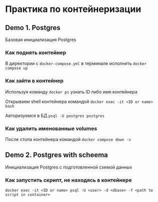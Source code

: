 # Практика по контейнеризации

## Demo 1. Postgres

Базовая инициализация Postgres

### Как поднять контейнер
В директории с `docker-compose.yml` в терминале исполнить `docker compose up`

### Как зайти в контейнер
Используя команду `docker ps` узнать ID либо имя контейнера

Открываем shell контейнера командой `docker exec -it <ID or name> bash`

Авторизуемся в БД `psql -U postgres postgres`

### Как удалить именованные volumes
После стопа контейнера командой `docker compose down -v`

## Demo 2. Postgres with scheema

Инициализация Postgres с подготовленной схемой данных

### Как запустить скрипт, не находясь в контейнере
`docker exec -it <ID or name> psql -U <user> -d <dbase> -f <path to script in container>`